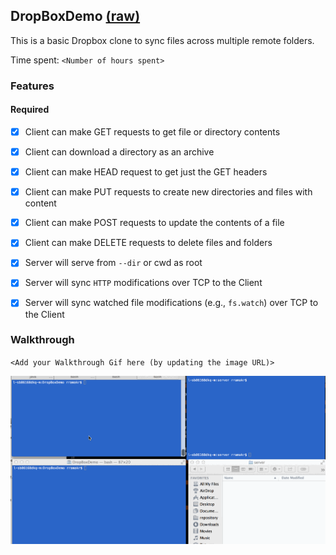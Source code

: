 ## DropBoxDemo [(raw)](https://gist.github.com/CrabDude/040af9c1b93e350608ff/raw)

This is a basic Dropbox clone to sync files across multiple remote folders.

Time spent: `<Number of hours spent>`

### Features

#### Required

- [x] Client can make GET requests to get file or directory contents
- [x] Client can download a directory as an archive
- [x] Client can make HEAD request to get just the GET headers
- [x] Client can make PUT requests to create new directories and files with content
- [x] Client can make POST requests to update the contents of a file
- [x] Client can make DELETE requests to delete files and folders
- [x] Server will serve from `--dir` or cwd as root
- [x] Server will sync `HTTP` modifications over TCP to the Client
- [x] Server will sync watched file modifications (e.g., `fs.watch`) over TCP to the Client


### Walkthrough

`<Add your Walkthrough Gif here (by updating the image URL)>`

![Video Walkthrough](walkthrough2.gif)



